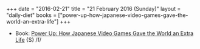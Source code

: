 +++
date = "2016-02-21"
title = "21 February 2016 (Sunday)"
layout = "daily-diet"
books = ["power-up-how-japanese-video-games-gave-the-world-an-extra-life"]
+++

<ul>
<li class="entry books">Book: <a href="/books/power-up-how-japanese-video-games-gave-the-world-an-extra-life">Power Up: How Japanese Video Games Gave the World an Extra Life</a> {S} /f/</li>
</ul>